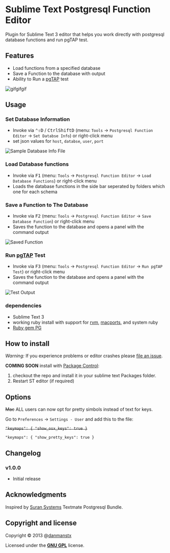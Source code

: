 # Sublime Text Postgresql Function Editor

Plugin for Sublime Text 3 editor that helps you work directly with postgresql database functions and run pgTAP test.

## Features

* Load functions from a specified database
* Save a Function to the database with output
* Ability to Run a [pgTAP](http://pgtap.org) test

![gifgifgif](https://raw.github.com/danmanstx/pfe/master/images/pfe.gif)

## Usage

### Set Database Information

* Invoke via <kbd>⌃</kbd><kbd>⇧</kbd><kbd>D</kbd> / <kbd>Ctrl</kbd><kbd>Shift</kbd><kbd>D</kbd> (menu: `Tools` -> `Postgresql Function Editor` -> `Set Databse Info`) or right-click menu
* set json values for `host`, `databse`, `user`, `port`


![Sample Database Info File](https://raw.github.com/danmanstx/pfe/master/images/settings.png)

### Load Database functions

* Invoke via <kbd>F1</kbd> (menu: `Tools` -> `Postgresql Function Editor` -> `Load Database Functions`) or right-click menu
* Loads the database functions in the side bar seperated by folders which one for each schema


### Save a Function to The Database

* Invoke via <kbd>F2</kbd> (menu: `Tools` -> `Postgresql Function Editor` -> `Save Database Function`) or right-click menu
* Saves the function to the database and opens a panel with the command output

![Saved Function](https://raw.github.com/danmanstx/pfe/master/images/save.png)

### Run [pgTAP](http://pgtap.org) Test

* Invoke via <kbd>F3</kbd> (menu: `Tools` -> `Postgresql Function Editor` -> `Run pgTAP Test`) or right-click menu
* Saves the function to the database and opens a panel with the command output

![Test Output](https://raw.github.com/danmanstx/pfe/master/images/test.png)


### dependencies

* Sublime Text 3
* working ruby install with support for [rvm](http://rvm.io), [macports](http://www.macports.org), and system ruby
* [Ruby gem PG](https://rubygems.org/gems/pg)

## How to install

*Warning:* If you experience problems or editor crashes please [file an issue](https://github.com/danmanstx/pfe/issues).

**COMING SOON** install with [Package Control](http://wbond.net/sublime_packages/package_control):

1. checkout the repo and install it in your sublime text Packages folder.
2. Restart ST editor (if required)

## Options

~~Mac~~ ALL users can now opt for pretty simbols instead of text for keys.

Go to `Preferences` -> `Settings - User` and add this to the file:

~~`"keymaps": { "show_osx_keys": true }`~~

`"keymaps": { "show_pretty_keys": true }`


## Changelog

### v1.0.0

* Initial release

## Acknowledgments

Inspired by [Suran Systems](http://www.suran.com) Textmate Postgresql Bundle.

## Copyright and license

Copyright © 2013 @[danmanstx](http://twitter.com/danmanstx)

Licensed under the [**GNU GPL**](https://gnu.org/licenses/gpl.html) license.